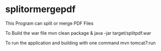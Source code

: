 # splitormergepdf
This Program can split or merge PDF Files

To Build the war file 
mvn clean package & java -jar target/splitpdf.war

To run the application and building with one command
mvn tomcat7:run
